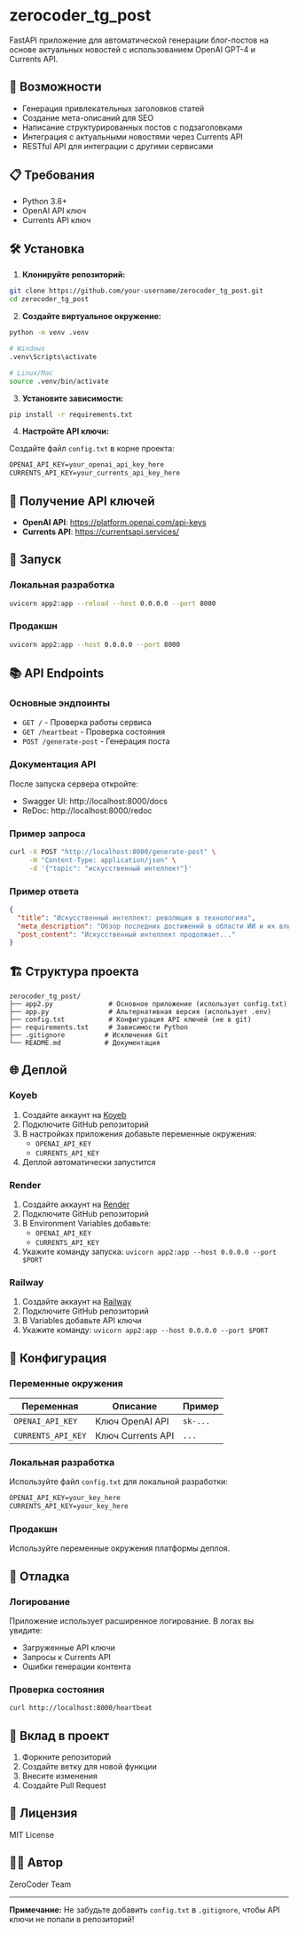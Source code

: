 # zerocoder_tg_post

FastAPI приложение для автоматической генерации блог-постов на основе актуальных новостей с использованием OpenAI GPT-4 и Currents API.

## 🚀 Возможности

- Генерация привлекательных заголовков статей
- Создание мета-описаний для SEO
- Написание структурированных постов с подзаголовками
- Интеграция с актуальными новостями через Currents API
- RESTful API для интеграции с другими сервисами

## 📋 Требования

- Python 3.8+
- OpenAI API ключ
- Currents API ключ

## 🛠️ Установка

1. **Клонируйте репозиторий:**
```bash
git clone https://github.com/your-username/zerocoder_tg_post.git
cd zerocoder_tg_post
```

2. **Создайте виртуальное окружение:**
```bash
python -m venv .venv

# Windows
.venv\Scripts\activate

# Linux/Mac
source .venv/bin/activate
```

3. **Установите зависимости:**
```bash
pip install -r requirements.txt
```

4. **Настройте API ключи:**

Создайте файл `config.txt` в корне проекта:
```txt
OPENAI_API_KEY=your_openai_api_key_here
CURRENTS_API_KEY=your_currents_api_key_here
```

## 🔑 Получение API ключей

- **OpenAI API**: https://platform.openai.com/api-keys
- **Currents API**: https://currentsapi.services/

## 🚀 Запуск

### Локальная разработка

```bash
uvicorn app2:app --reload --host 0.0.0.0 --port 8000
```

### Продакшн

```bash
uvicorn app2:app --host 0.0.0.0 --port 8000
```

## 📚 API Endpoints

### Основные эндпоинты

- `GET /` - Проверка работы сервиса
- `GET /heartbeat` - Проверка состояния
- `POST /generate-post` - Генерация поста

### Документация API

После запуска сервера откройте:
- Swagger UI: http://localhost:8000/docs
- ReDoc: http://localhost:8000/redoc

### Пример запроса

```bash
curl -X POST "http://localhost:8000/generate-post" \
     -H "Content-Type: application/json" \
     -d '{"topic": "искусственный интеллект"}'
```

### Пример ответа

```json
{
  "title": "Искусственный интеллект: революция в технологиях",
  "meta_description": "Обзор последних достижений в области ИИ и их влияние на современный мир",
  "post_content": "Искусственный интеллект продолжает..."
}
```

## 🏗️ Структура проекта

```
zerocoder_tg_post/
├── app2.py              # Основное приложение (использует config.txt)
├── app.py               # Альтернативная версия (использует .env)
├── config.txt           # Конфигурация API ключей (не в git)
├── requirements.txt     # Зависимости Python
├── .gitignore          # Исключения Git
└── README.md           # Документация
```

## 🌐 Деплой

### Koyeb

1. Создайте аккаунт на [Koyeb](https://koyeb.com)
2. Подключите GitHub репозиторий
3. В настройках приложения добавьте переменные окружения:
   - `OPENAI_API_KEY`
   - `CURRENTS_API_KEY`
4. Деплой автоматически запустится

### Render

1. Создайте аккаунт на [Render](https://render.com)
2. Подключите GitHub репозиторий
3. В Environment Variables добавьте:
   - `OPENAI_API_KEY`
   - `CURRENTS_API_KEY`
4. Укажите команду запуска: `uvicorn app2:app --host 0.0.0.0 --port $PORT`

### Railway

1. Создайте аккаунт на [Railway](https://railway.app)
2. Подключите GitHub репозиторий
3. В Variables добавьте API ключи
4. Укажите команду: `uvicorn app2:app --host 0.0.0.0 --port $PORT`

## 🔧 Конфигурация

### Переменные окружения

| Переменная | Описание | Пример |
|------------|----------|--------|
| `OPENAI_API_KEY` | Ключ OpenAI API | `sk-...` |
| `CURRENTS_API_KEY` | Ключ Currents API | `...` |

### Локальная разработка

Используйте файл `config.txt` для локальной разработки:
```txt
OPENAI_API_KEY=your_key_here
CURRENTS_API_KEY=your_key_here
```

### Продакшн

Используйте переменные окружения платформы деплоя.

## 🐛 Отладка

### Логирование

Приложение использует расширенное логирование. В логах вы увидите:
- Загруженные API ключи
- Запросы к Currents API
- Ошибки генерации контента

### Проверка состояния

```bash
curl http://localhost:8000/heartbeat
```

## 🤝 Вклад в проект

1. Форкните репозиторий
2. Создайте ветку для новой функции
3. Внесите изменения
4. Создайте Pull Request

## 📄 Лицензия

MIT License

## 👨‍💻 Автор

ZeroCoder Team

---

**Примечание:** Не забудьте добавить `config.txt` в `.gitignore`, чтобы API ключи не попали в репозиторий! 
